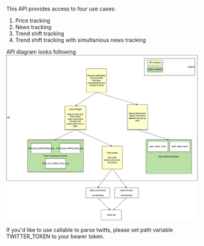 This API provides access to four use cases:
1. Price tracking
2. News tracking
3. Trend shift tracking
4. Trend shift tracking with simultanious news tracking

API diagram looks following
![](imgs/FP_architecture.png)


If you'd like to use callable to parse twitts, please set path variable TWITTER_TOKEN 
to your bearer token.